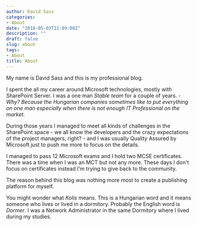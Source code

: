 ```yaml
---
author: David Sass
categories:
- About
date: "2018-05-03T21:09:00Z"
description: ""
draft: false
slug: about
tags:
- About
title: About
---
```



My name is David Sass and this is my professional blog.

I spent the all my career around Microsoft technologies, mostly with SharePoint Server. I was a one man *Stable team* for a couple of years. - *Why? Because the Hungarian companies sometimes like to put everything on one man especially when there is not enough IT Professional on the market.*

During those years I managed to meet all kinds of challenges in the SharePoint space - we all know the developers and the crazy expectations of the project managers, right? - and I was usually Quality Assured by Microsoft just to push me more to focus on the details.

I managed to pass 12 Microsoft exams and I hold two MCSE certificates. There was a time when I was an MCT but not any more. These days I don't focus on certificates instead I'm trying to give back to the community.

The reason behind this blog was nothing more most to create a publishing platform for myself.

You might wonder what *Kolis* means. This is a Hungarian word and it means someone who lives or lived in a dormitory. Probably the English word is *Dormer*.
I was a Network Administrator in the same Dormitory where I lived during my studies.



